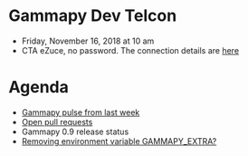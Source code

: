 # Gammapy Dev Telcon

* Friday, November 16, 2018 at 10 am
* CTA eZuce, no password.  The connection details are [here](../2018-10-12/ezuce.txt)

# Agenda

* [Gammapy pulse from last week](https://github.com/gammapy/gammapy/pulse)
* [Open pull requests](https://github.com/gammapy/gammapy/pulls)
* Gammapy 0.9 release status
* [Removing environment variable GAMMAPY_EXTRA?](https://github.com/gammapy/gammapy/issues/1889)
